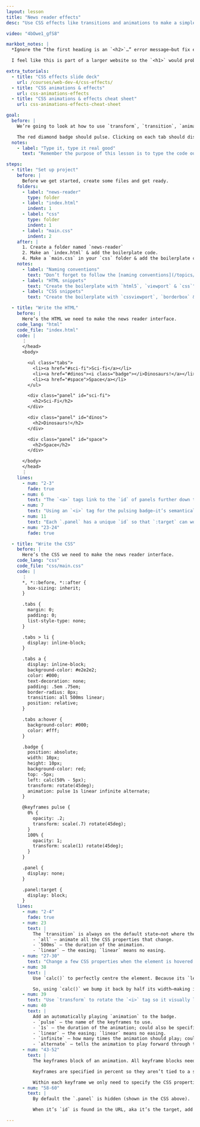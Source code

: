 ```yaml
---
layout: lesson
title: "News reader effects"
desc: "Use CSS effects like transitions and animations to make a simple news reader interface."

video: "4bOwe1_gfS8"

markbot_notes: |
  *Ignore the “the first heading is an `<h2>`…” error message—but fix everything else.*

  I feel like this is part of a larger website so the `<h1>` would probably be somewhere else on the page.

extra_tutorials:
  - title: "CSS effects slide deck"
    url: /courses/web-dev-4/css-effects/
  - title: "CSS animations & effects"
    url: css-animations-effects
  - title: "CSS animations & effects cheat sheet"
    url: css-animations-effects-cheat-sheet

goal:
  before: |
    We’re going to look at how to use `transform`, `transition`, `animation` and `:target` while creating a mock news reader.

    The red diamond badge should pulse. Clicking on each tab should display a different thing on the screen.
  notes:
    - label: "Type it, type it real good"
      text: "Remember the purpose of this lesson is to type the code out yourself—build up that muscle memory in your fingers!"

steps:
  - title: "Set up project"
    before: |
      Before we get started, create some files and get ready.
    folders:
      - label: "news-reader"
        type: folder
      - label: "index.html"
        indent: 1
      - label: "css"
        type: folder
        indent: 1
      - label: "main.css"
        indent: 2
    after: |
      1. Create a folder named `news-reader`
      2. Make an `index.html` & add the boilerplate code.
      4. Make a `main.css` in your `css` folder & add the boilerplate code.
    notes:
      - label: "Naming conventions"
        text: "Don’t forget to follow the [naming conventions](/topics/naming-paths-cheat-sheet/#naming-conventions)."
      - label: "HTML snippets"
        text: "Create the boilerplate with `html5`, `viewport` & `css`"
      - label: "CSS snippets"
        text: "Create the boilerplate with `cssviewport`, `borderbox` & `textsize`"

  - title: "Write the HTML"
    before: |
      Here’s the HTML we need to make the news reader interface.
    code_lang: "html"
    code_file: "index.html"
    code: |
      ⋮
      </head>
      <body>

        <ul class="tabs">
          <li><a href="#sci-fi">Sci-fi</a></li>
          <li><a href="#dinos"><i class="badge"></i>Dinosaurs!</a></li>
          <li><a href="#space">Space</a></li>
        </ul>

        <div class="panel" id="sci-fi">
          <h2>Sci-Fi</h2>
        </div>

        <div class="panel" id="dinos">
          <h2>Dinosaurs!</h2>
        </div>

        <div class="panel" id="space">
          <h2>Space</h2>
        </div>

      </body>
      </head>
      ⋮
    lines:
      - num: "2-3"
        fade: true
      - num: 6
        text: "The `<a>` tags link to the `id` of panels further down the page, for use with CSS `:target`"
      - num: 7
        text: "Using an `<i>` tag for the pulsing badge—it’s semantically okay because there’s no content inside."
      - num: 11
        text: "Each `.panel` has a unique `id` so that `:target` can work."
      - num: "23-24"
        fade: true

  - title: "Write the CSS"
    before: |
      Here’s the CSS we need to make the news reader interface.
    code_lang: "css"
    code_file: "css/main.css"
    code: |
      ⋮
      *, *::before, *::after {
        box-sizing: inherit;
      }

      .tabs {
        margin: 0;
        padding: 0;
        list-style-type: none;
      }

      .tabs > li {
        display: inline-block;
      }

      .tabs a {
        display: inline-block;
        background-color: #e2e2e2;
        color: #000;
        text-decoration: none;
        padding: .5em .75em;
        border-radius: 8px;
        transition: all 500ms linear;
        position: relative;
      }

      .tabs a:hover {
        background-color: #000;
        color: #fff;
      }

      .badge {
        position: absolute;
        width: 10px;
        height: 10px;
        background-color: red;
        top: -5px;
        left: calc(50% - 5px);
        transform: rotate(45deg);
        animation: pulse 1s linear infinite alternate;
      }

      @keyframes pulse {
        0% {
          opacity: .2;
          transform: scale(.7) rotate(45deg);
        }
        100% {
          opacity: 1;
          transform: scale(1) rotate(45deg);
        }
      }

      .panel {
        display: none;
      }

      .panel:target {
        display: block;
      }
    lines:
      - num: "2-4"
        fade: true
      - num: 23
        text: |
          The `transition` is always on the default state—not where the properties change.
          - `all` — animate all the CSS properties that change.
          - `500ms` — the duration of the animation.
          - `linear` — the easing; `linear` means no easing.
      - num: "27-30"
        text: "Change a few CSS properties when the element is hovered. Only properties that are numbers can be transitioned. When the element is interacted with the transition will occur."
      - num: 38
        text: |
          Use `calc()` to perfectly centre the element. Because its `left` is `50%`, it isn’t perfectly centred—its left edge is at the centre.

          So, using `calc()` we bump it back by half its width—making it perfectly centred.
      - num: 39
        text: "Use `transform` to rotate the `<i>` tag so it visually looks like a diamond."
      - num: 40
        text: |
          Add an automatically playing `animation` to the badge.
          - `pulse` — the name of the keyframes to use.
          - `1s` — the duration of the animation; could also be specified in `ms`
          - `linear` — the easing; `linear` means no easing.
          - `infinite` — how many times the animation should play; could be just a number.
          - `alternate` — tells the animation to play forward through the keyframes, then backward.
      - num: "43-52"
        text: |
          The keyframes block of an animation. All keyframe blocks need to be given a name.

          Keyframes are specified in percent so they aren’t tied to a specific duration. There can be as many percentage-based keyframes as you want—including decimals like `57.4%`

          Within each keyframe we only need to specify the CSS properties that are going to change. Any property that is a number can be animated.
      - num: "58-60"
        text: |
          By default the `.panel` is hidden (shown in the CSS above).

          When it’s `id` is found in the URL, aka it’s the target, add this CSS to it. So, when `.panel` is targetted it becomes visible with `display: block`

---
```

